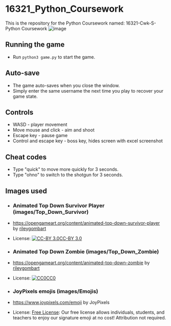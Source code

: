 # 16321_Python_Coursework

This is the repository for the Python Coursework named: 16321-Cwk-S-Python Coursework
![image](https://user-images.githubusercontent.com/21128619/182282485-17a533cf-4a16-407c-b87d-5025e9a89f46.png)

## Running the game
- Run `python3 game.py` to start the game.

## Auto-save
- The game auto-saves when you close the window.
- Simply enter the same username the next time you play to recover your game state.

## Controls

- WASD - player movement
- Move mouse and click - aim and shoot
- Escape key - pause game
- Control and escape key - boss key, hides screen with excel screenshot



## Cheat codes

- Type "quick" to move more quickly for 3 seconds.
- Type "ohno" to switch to the shotgun for 3 seconds.


## Images used

- ### Animated Top Down Survivor Player (images/Top_Down_Survivor)

- https://opengameart.org/content/animated-top-down-survivor-player by [rileygombart](https://opengameart.org/users/rileygombart)

- License: [![CC-BY 3.0](https://opengameart.org/sites/default/files/license_images/cc-by.png)CC-BY 3.0](http://creativecommons.org/licenses/by/3.0/)

- ### Animated Top Down Zombie (images/Top_Down_Zombie)

- https://opengameart.org/content/animated-top-down-zombie by [rileygombart](https://opengameart.org/users/rileygombart)

- License: [![CC0](https://opengameart.org/sites/default/files/license_images/cc0.png)CC0](http://creativecommons.org/publicdomain/zero/1.0/)

- ### JoyPixels emojis (images/Emojis)

- https://www.joypixels.com/emoji by JoyPixels

- License: [Free License](https://www.joypixels.com/licenses/free): Our free license allows individuals, students, and teachers to enjoy our signature emoji at no cost! Attribution not required.

